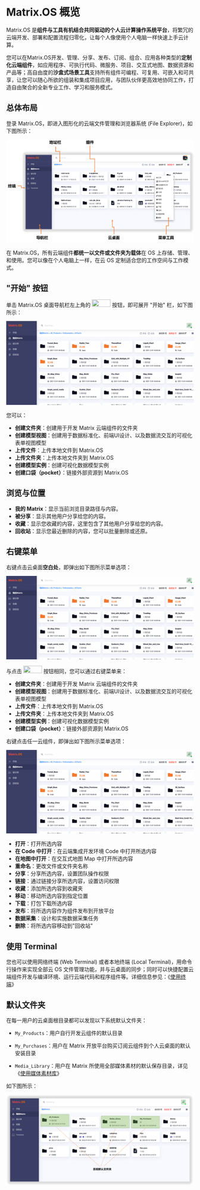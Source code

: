 # Matrix.OS 概览

Matrix.OS 是**组件与工具有机结合共同驱动的个人云计算操作系统平台**，将繁冗的云端开发、部署和配置流程归零化，让每个人像使用个人电脑一样快速上手云计算。

您可以在Matrix.OS开发、管理、分享、发布、订阅、组合、应用各种类型的**定制化云端组件**，如应用程序、可执行代码、微服务、项目、交互式地图、数据资源和产品等；高自由度的**沙盒式场景工具**支持所有组件可编程、可复用、可嵌入和可共享，让您可以随心所欲的组装和集成项目应用，与团队伙伴更高效地协同工作，打造自由聚合的全新专业工作、学习和服务模式。

## 总体布局

登录 Matrix.OS，即进入图形化的云端文件管理和浏览器系统 (File Explorer)，如下图所示：

![Matrix.OS](../../../media/os/general/oslayout.png "Matrix.OS")

在 Matrix.OS，所有云端组件**都统一以文件或文件夹为载体**在 OS 上存储、管理、和使用。您可以像在个人电脑上一样，在云 OS 定制适合您的工作空间与工作模式。

## "开始" 按钮

单击 Matrix.OS 桌面导航栏左上角的 <img src="./././././media/logo/startmenu.png" width="50" height="20"> 按钮，即可展开 "开始" 栏，如下图所示：

![Matrix.OS](../../../media/os/general/startmenu.gif "开始按钮")

您可以：

* **创建文件夹**：创建用于开发 Matrix 云端组件的文件夹
* **创建模型视图**：创建用于数据标准化、前端UI设计、以及数据流交互的可视化表单视图模型
* **上传文件**：上传本地文件到 Matrix.OS
* **上传文件夹**：上传本地文件夹到 Matrix.OS
* **创建模型实例**：创建可视化数据模型实例
* **创建口袋（pocket）**：链接外部资源到 Matrix.OS

## 浏览与位置

* **我的 Matrix**：显示当前浏览目录路径与内容。
* **被分享**：显示其他用户分享给您的内容。
* **收藏**：显示您收藏的内容，这里包含了其他用户分享给您的内容。
* **回收站**：显示您最近删除的内容，您可以批量删除或还原。

## 右键菜单

右键点击云桌面**空白处**，即弹出如下图所示菜单选项：

![Matrix.OS](../../../media/os/general/rightclick.gif "右键菜单")

与点击 <img src="./././././media/logo/startmenu.png" width="50" height="20"> 按钮相同，您可以通过右键菜单来：

* **创建文件夹**：创建用于开发 Matrix 云端组件的文件夹
* **创建模型视图**：创建用于数据标准化、前端UI设计、以及数据流交互的可视化表单视图模型
* **上传文件**：上传本地文件到 Matrix.OS
* **上传文件夹**：上传本地文件夹到 Matrix.OS
* **创建模型实例**：创建可视化数据模型实例
* **创建口袋（pocket）**：链接外部资源到 Matrix.OS

右键点击任一云组件，即弹出如下图所示菜单选项：

![Matrix.OS](../../../media/os/general/rightclick2.gif "右键菜单")

* **打开**：打开所选内容
* **在 Code 中打开**：在云端集成开发环境 Code 中打开所选内容
* **在地图中打开**：在交互式地图 Map 中打开所选内容
* **重命名**：更改文件或文件夹名称
* **分享**：分享所选内容，设置团队操作权限
* **链接**：通过链接分享所选内容，设置访问权限
* **收藏**：添加所选内容到收藏夹
* **移动**：移动所选内容到指定位置
* **下载**：打包下载所选内容
* **发布**：将所选内容作为组件发布到开放平台
* **数据采集**：设计和实施数据采集任务
* **删除**：将所选内容移动到"回收站"

## 使用 Terminal

您也可以使用网络终端 (Web Terminal) 或者本地终端 (Local Terminal)，用命令行操作来实现全部云 OS 文件管理功能，并与云桌面的同步；同时可以快捷配置云端组件开发与编译环境、运行云端代码和程序组件等。详细信息参见：《[使用终端](zh-cn/userguide/os/tools/terminals/terminal.md)》

## 默认文件夹

在每一用户的云桌面根目录都可以发现以下系统默认文件夹：

- `My_Products`：用户自行开发云组件的默认目录

- `My_Purchases`：用户在 Matrix 开放平台购买订阅云组件到个人云桌面的默认安装目录

- `Media_Library`：用户在 Matrix 所使用全部媒体素材的默认保存目录，详见《[使用媒体素材库](zh-cn/userguide/os/medialib.md)》

如下图所示：

![Matrix.OS](../../../media/os/general/defaultfolder.png "系统默认文件夹")